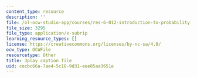 ```yaml
---
content_type: resource
description: ''
file: /ol-ocw-studio-app/courses/res-6-012-introduction-to-probability-spring-2018/cecbc66a7ae45c189d31eee85aa3651e_Lgacew5BjDI.vtt
file_size: 3295
file_type: application/x-subrip
learning_resource_types: []
license: https://creativecommons.org/licenses/by-nc-sa/4.0/
ocw_type: OCWFile
resourcetype: Other
title: 3play caption file
uid: cecbc66a-7ae4-5c18-9d31-eee85aa3651e
---
```


